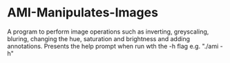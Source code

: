 # AMI-Manipulates-Images
A program to perform image operations such as inverting, greyscaling, bluring, changing the hue, saturation and brightness and adding annotations.
Presents the help prompt when run wth the -h flag e.g. "./ami -h"
